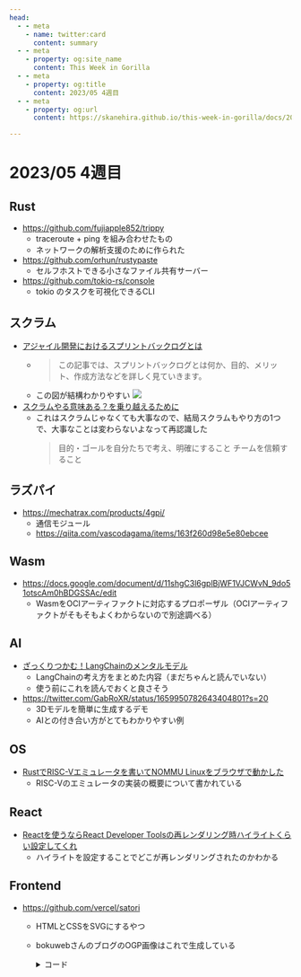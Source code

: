 ```yaml
---
head:
  - - meta
    - name: twitter:card
      content: summary
  - - meta
    - property: og:site_name
      content: This Week in Gorilla
  - - meta
    - property: og:title
      content: 2023/05 4週目
  - - meta
    - property: og:url
      content: https://skanehira.github.io/this-week-in-gorilla/docs/2023/0504.html

---
```


# 2023/05 4週目

## Rust
- https://github.com/fujiapple852/trippy
  - traceroute + ping を組み合わせたもの
  - ネットワークの解析支援のために作られた
- https://github.com/orhun/rustypaste
  - セルフホストできる小さなファイル共有サーバー
- https://github.com/tokio-rs/console
  - tokio のタスクを可視化できるCLI

## スクラム
- [アジャイル開発におけるスプリントバックログとは](https://abi-agile.com/sprint-backlog/)
  - > この記事では、スプリントバックログとは何か、目的、メリット、作成方法などを詳しく見ていきます。
  - この図が結構わかりやすい
    ![](https://abi-agile.com/wp-content/uploads/2023/01/sprint-backlog_s001.webp)
- [スクラムやる意味ある？を乗り越えるために](https://zenn.dev/heromina/articles/29e9771698237f)
  - これはスクラムじゃなくても大事なので、結局スクラムもやり方の1つで、大事なことは変わらないよなって再認識した
    > 目的・ゴールを自分たちで考え、明確にすること
    > チームを信頼すること

## ラズパイ
- https://mechatrax.com/products/4gpi/
  - 通信モジュール
  - https://qiita.com/vascodagama/items/163f260d98e5e80ebcee

## Wasm
- https://docs.google.com/document/d/11shgC3l6gplBjWF1VJCWvN_9do51otscAm0hBDGSSAc/edit
  - WasmをOCIアーティファクトに対応するプロポーザル（OCIアーティファクトがそもそもよくわからないので別途調べる）

## AI
- [ざっくりつかむ！LangChainのメンタルモデル](https://zenn.dev/fumi_sagawa/articles/113b4e5a46b984)
  - LangChainの考え方をまとめた内容（まだちゃんと読んでいない）
  - 使う前にこれを読んでおくと良さそう
- https://twitter.com/GabRoXR/status/1659950782643404801?s=20
  - 3Dモデルを簡単に生成するデモ
  - AIとの付き合い方がとてもわかりやすい例

## OS
- [RustでRISC-Vエミュレータを書いてNOMMU Linuxをブラウザで動かした](https://bokuweb.github.io/undefined/articles/20230523.html)
  - RISC-Vのエミュレータの実装の概要について書かれている

## React
- [Reactを使うならReact Developer Toolsの再レンダリング時ハイライトくらい設定してくれ](https://zenn.dev/bs_kansai/articles/415c7e7a81ac6a)
  - ハイライトを設定することでどこが再レンダリングされたのかわかる

## Frontend
- https://github.com/vercel/satori
  - HTMLとCSSをSVGにするやつ
  - bokuwebさんのブログのOGP画像はこれで生成している
    <details>
    <summary>コード</summary>

      ```typescript
      import satori from "satori";
      import sharp from "sharp";
      import fs from "fs";

      export const generateOgpImage = async (title: string) => {
        const font = fs.readFileSync("./ogp/fonts/NotoSansJP-Regular.otf");
        const svg = await satori(
          <div
            style={{
              height: "100%",
              width: "100%",
              display: "flex",
              flexDirection: "column",
              alignItems: "center",
              justifyContent: "center",
              backgroundColor: "#242424",
              fontSize: 32,
              fontWeight: 600,
              color: "#242424",
            }}
          >
            <div
              style={{
                padding: "0 50px",
                marginTop: 40,
                marginRight: 'auto',
                marginLeft: 'auto',
                fontSize: "40px",
                color: "#ccc",
                textAlign: "center",
              }}
            >
              {title}
            </div>
            <div
              style={{
                marginTop: 24,
                marginBottom: 12,
                fontSize: "20px",
                color: "#ccc",
              }}
            >
              MaybeUnInit
            </div>
            <div
              style={{
                color: "#d1d5db",
                fontSize: 16,
                display: "flex",
                alignItems: "center",
              }}
            >
              <img
                src="https://avatars.githubusercontent.com/u/10220449?v=4"
                width={32}
                height={32}
                style={{ borderRadius: 9999, marginRight: 12 }}
              />
              @bokuweb
            </div>
          </div>,
          {
            width: 800,
            height: 400,
            fonts: [
              {
                name: "Noto Sans JP",
                data: font,
                style: "normal",
              },
            ],
          }
        );

        const png = await sharp(Buffer.from(svg)).png().toBuffer();
        return png;
      };
      ```

    </details>
